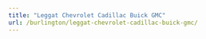 ```yaml
---
title: "Leggat Chevrolet Cadillac Buick GMC"
url: /burlington/leggat-chevrolet-cadillac-buick-gmc/
---
```

